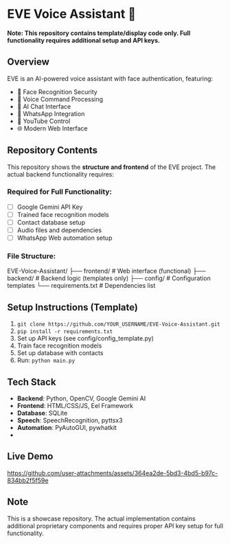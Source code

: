 # EVE Voice Assistant 🤖

**Note: This repository contains template/display code only. Full functionality requires additional setup and API keys.**

## Overview
EVE is an AI-powered voice assistant with face authentication, featuring:
- 🔐 Face Recognition Security
- 🎤 Voice Command Processing
- 💬 AI Chat Interface
- 📱 WhatsApp Integration  
- 🎵 YouTube Control
- 🌐 Modern Web Interface

## Repository Contents
This repository shows the **structure and frontend** of the EVE project. The actual backend functionality requires:

### Required for Full Functionality:
- [ ] Google Gemini API Key
- [ ] Trained face recognition models
- [ ] Contact database setup
- [ ] Audio files and dependencies
- [ ] WhatsApp Web automation setup

### File Structure:
EVE-Voice-Assistant/
├── frontend/ # Web interface (functional)
├── backend/ # Backend logic (templates only)
├── config/ # Configuration templates
└── requirements.txt # Dependencies list


## Setup Instructions (Template)
1. `git clone https://github.com/YOUR_USERNAME/EVE-Voice-Assistant.git`
2. `pip install -r requirements.txt`
3. Set up API keys (see config/config_template.py)
4. Train face recognition models
5. Set up database with contacts
6. Run: `python main.py`

## Tech Stack
- **Backend**: Python, OpenCV, Google Gemini AI
- **Frontend**: HTML/CSS/JS, Eel Framework
- **Database**: SQLite
- **Speech**: SpeechRecognition, pyttsx3
- **Automation**: PyAutoGUI, pywhatkit
- 
##  Live Demo
https://github.com/user-attachments/assets/364ea2de-5bd3-4bd5-b97c-834bb2f5f59e


## Note
This is a showcase repository. The actual implementation contains additional proprietary components and requires proper API key setup for full functionality.

